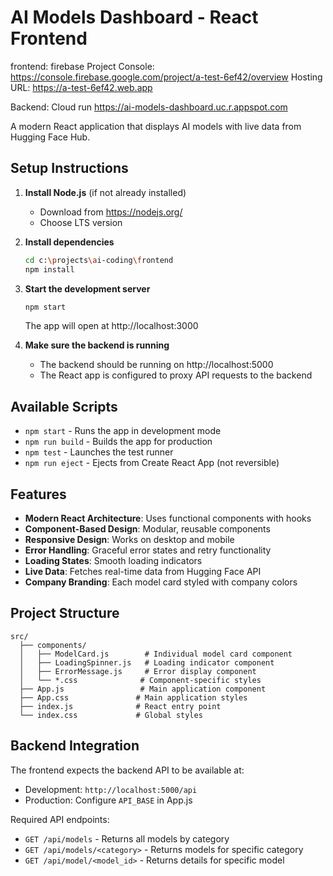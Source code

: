 # AI Models Dashboard - React Frontend

frontend: firebase
Project Console: https://console.firebase.google.com/project/a-test-6ef42/overview
Hosting URL: https://a-test-6ef42.web.app

Backend: Cloud run
https://ai-models-dashboard.uc.r.appspot.com

A modern React application that displays AI models with live data from Hugging Face Hub.

## Setup Instructions

1. **Install Node.js** (if not already installed)
   - Download from https://nodejs.org/
   - Choose LTS version

2. **Install dependencies**
   ```bash
   cd c:\projects\ai-coding\frontend
   npm install
   ```

3. **Start the development server**
   ```bash
   npm start
   ```
   The app will open at http://localhost:3000

4. **Make sure the backend is running**
   - The backend should be running on http://localhost:5000
   - The React app is configured to proxy API requests to the backend

## Available Scripts

- `npm start` - Runs the app in development mode
- `npm run build` - Builds the app for production
- `npm test` - Launches the test runner
- `npm run eject` - Ejects from Create React App (not reversible)

## Features

- **Modern React Architecture**: Uses functional components with hooks
- **Component-Based Design**: Modular, reusable components
- **Responsive Design**: Works on desktop and mobile
- **Error Handling**: Graceful error states and retry functionality
- **Loading States**: Smooth loading indicators
- **Live Data**: Fetches real-time data from Hugging Face API
- **Company Branding**: Each model card styled with company colors

## Project Structure

```
src/
  ├── components/
  │   ├── ModelCard.js        # Individual model card component
  │   ├── LoadingSpinner.js   # Loading indicator component
  │   ├── ErrorMessage.js     # Error display component
  │   └── *.css              # Component-specific styles
  ├── App.js                 # Main application component
  ├── App.css               # Main application styles
  ├── index.js              # React entry point
  └── index.css             # Global styles
```

## Backend Integration

The frontend expects the backend API to be available at:
- Development: `http://localhost:5000/api`
- Production: Configure `API_BASE` in App.js

Required API endpoints:
- `GET /api/models` - Returns all models by category
- `GET /api/models/<category>` - Returns models for specific category
- `GET /api/model/<model_id>` - Returns details for specific model